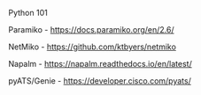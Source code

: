 Python 101

Paramiko - https://docs.paramiko.org/en/2.6/

NetMiko - https://github.com/ktbyers/netmiko

Napalm - https://napalm.readthedocs.io/en/latest/

pyATS/Genie - https://developer.cisco.com/pyats/

